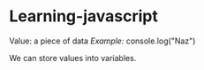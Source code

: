 # Learning-javascript

Value: a piece of data
*Example:* console.log("Naz")

We can store values into variables.
<br>
